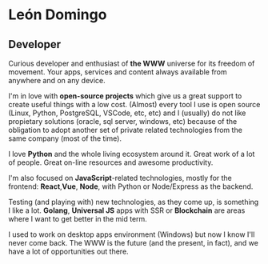 # León Domingo
## Developer

Curious developer and enthusiast of **the WWW** universe for its freedom of movement. Your apps, services and content always available from anywhere and on any device.

I'm in love with **open-source projects** which give us a great support to create useful things with a low cost. (Almost) every tool I use is open source (Linux, Python, PostgreSQL, VSCode, etc, etc) and I (usually) do not like propietary solutions (oracle, sql server, windows, etc) because of the obligation to adopt another set of private related technologies from the same company (most of the time).

I love **Python** and the whole living ecosystem around it. Great work of a lot of people. Great on-line resources and awesome productivity.

I'm also focused on **JavaScript**-related technologies, mostly for the frontend: **React**,**Vue**, **Node**, with Python or Node/Express as the backend.

Testing (and playing with) new technologies, as they come up, is something I like a lot. **Golang**, **Universal JS** apps with SSR or **Blockchain** are areas where I want to get better in the mid term.

I used to work on desktop apps environment (Windows) but now I know I'll never come back. The WWW is the future (and the present, in fact), and we have a lot of opportunities out there.
